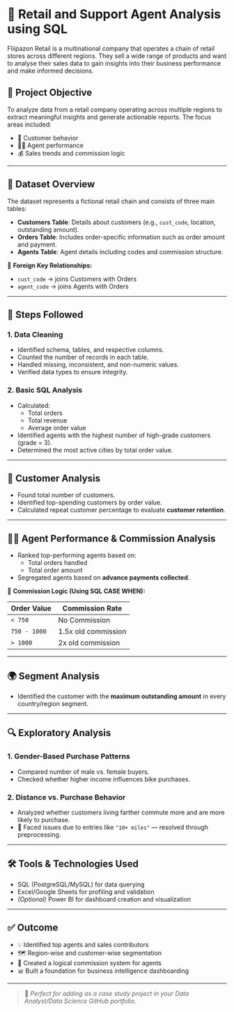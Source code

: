 # 🛒 Retail and Support Agent Analysis using SQL

Fliipazon Retail is a multinational company that operates a chain of retail stores across different regions. They sell a wide range of products and want to analyse their sales data to gain insights into their business performance and make informed decisions.
## 📌 Project Objective
To analyze data from a retail company operating across multiple regions to extract meaningful insights and generate actionable reports. The focus areas included:

- 👥 Customer behavior
- 🧑‍💼 Agent performance
- 💰 Sales trends and commission logic

---

## 🧾 Dataset Overview

The dataset represents a fictional retail chain and consists of three main tables:

- **Customers Table**: Details about customers (e.g., `cust_code`, location, outstanding amount).
- **Orders Table**: Includes order-specific information such as order amount and payment.
- **Agents Table**: Agent details including codes and commission structure.

🔗 **Foreign Key Relationships:**

- `cust_code` → joins Customers with Orders
- `agent_code` → joins Agents with Orders

---

## 🧹 Steps Followed

### 1. Data Cleaning

- Identified schema, tables, and respective columns.
- Counted the number of records in each table.
- Handled missing, inconsistent, and non-numeric values.
- Verified data types to ensure integrity.

### 2. Basic SQL Analysis

- Calculated:
  - Total orders
  - Total revenue
  - Average order value
- Identified agents with the highest number of high-grade customers (grade = 3).
- Determined the most active cities by total order value.

---

## 👤 Customer Analysis

- Found total number of customers.
- Identified top-spending customers by order value.
- Calculated repeat customer percentage to evaluate **customer retention**.

---

## 👨‍💼 Agent Performance & Commission Analysis

- Ranked top-performing agents based on:
  - Total orders handled
  - Total order amount
- Segregated agents based on **advance payments collected**.

📐 **Commission Logic (Using SQL CASE WHEN):**

| Order Value       | Commission Rate        |
|------------------|------------------------|
| `< 750`          | No Commission          |
| `750 - 1000`     | 1.5x old commission    |
| `> 1000`         | 2x old commission       |

---

## 🌍 Segment Analysis

- Identified the customer with the **maximum outstanding amount** in every country/region segment.

---

## 🔍 Exploratory Analysis

### 1. Gender-Based Purchase Patterns

- Compared number of male vs. female buyers.
- Checked whether higher income influences bike purchases.

### 2. Distance vs. Purchase Behavior

- Analyzed whether customers living farther commute more and are more likely to purchase.
- 🔧 Faced issues due to entries like `"10+ miles"` — resolved through preprocessing.

---

## 🛠️ Tools & Technologies Used

- SQL (PostgreSQL/MySQL) for data querying
- Excel/Google Sheets for profiling and validation
- *(Optional)* Power BI for dashboard creation and visualization

---

## ✅ Outcome

- 💡 Identified top agents and sales contributors
- 🗺️ Region-wise and customer-wise segmentation
- 💼 Created a logical commission system for agents
- 📊 Built a foundation for business intelligence dashboarding

---

> 📂 *Perfect for adding as a case study project in your Data Analyst/Data Science GitHub portfolio.*
